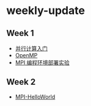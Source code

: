 # weekly-update


## Week 1


- [并行计算入门](https://zhuanlan.zhihu.com/p/181669611)
- [OpenMP](https://www.cnblogs.com/aoru45/p/10075593.html)
- [MPI 编程环境部署实验](https://www.easyhpc.net/lab/2)


## Week 2
* [MPI-HelloWorld](mpi-helloworld.md)

